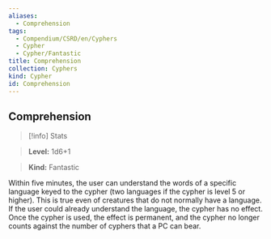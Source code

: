 ```yaml
---
aliases:
  - Comprehension
tags:
  - Compendium/CSRD/en/Cyphers
  - Cypher
  - Cypher/Fantastic
title: Comprehension
collection: Cyphers
kind: Cypher
id: Comprehension
---
```

## Comprehension    
>[!info] Stats    
> **Level:** 1d6+1    
> **Kind:** Fantastic  
    
Within five minutes, the user can understand the words of a specific language keyed to the cypher (two languages if the cypher is level 5 or higher). This is true even of creatures that do not normally have a language. If the user could already understand the language, the cypher has no effect. Once the cypher is used, the effect is permanent, and the cypher no longer counts against the number of cyphers that a PC can bear.
